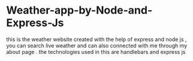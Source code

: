 # Weather-app-by-Node-and-Express-Js
this is the weather website created with the help of express and node js , you can search live weather and can also connected with me through my about page . the technologies used in this are handlebars and express js
